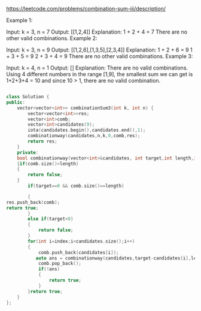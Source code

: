https://leetcode.com/problems/combination-sum-iii/description/


Example 1:

Input: k = 3, n = 7
Output: [[1,2,4]]
Explanation:
1 + 2 + 4 = 7
There are no other valid combinations.
Example 2:

Input: k = 3, n = 9
Output: [[1,2,6],[1,3,5],[2,3,4]]
Explanation:
1 + 2 + 6 = 9
1 + 3 + 5 = 9
2 + 3 + 4 = 9
There are no other valid combinations.
Example 3:

Input: k = 4, n = 1
Output: []
Explanation: There are no valid combinations.
Using 4 different numbers in the range [1,9], the smallest sum we can get is 1+2+3+4 = 10 and since 10 > 1, there are no valid combination.

```cpp

class Solution {
public:
    vector<vector<int>> combinationSum3(int k, int n) {
        vector<vector<int>>res;
        vector<int>comb;
        vector<int>candidates(9);
        iota(candidates.begin(),candidates.end(),1);
        combinationway(candidates,n,k,0,comb,res);
        return res;
    }
    private:
    bool combinationway(vector<int>&candidates, int target,int length,int index,vector<int>&comb,vector<vector<int>>&res)
    {if(comb.size()>length)
    {
        return false;
    }
        if(target==0 && comb.size()==length)

        {
res.push_back(comb);
return true;
        }
        else if(target<0)
        {
            return false;
        }
        for(int i=index;i<candidates.size();i++)
        {
            comb.push_back(candidates[i]);
           auto ans = combinationway(candidates,target-candidates[i],length,i+1,comb,res);
            comb.pop_back();
            if(!ans)
            {
                return true;
            }
        }return true;
    }
};

```
